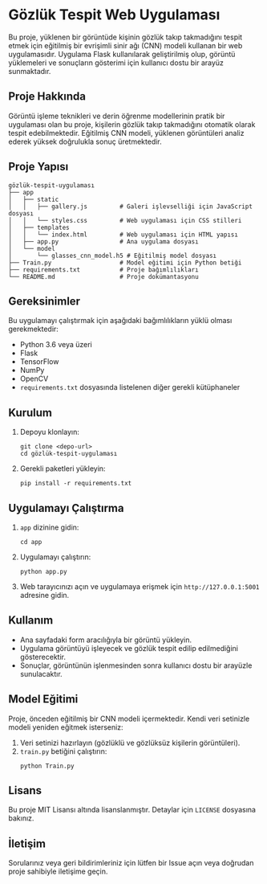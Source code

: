 # Gözlük Tespit Web Uygulaması

Bu proje, yüklenen bir görüntüde kişinin gözlük takıp takmadığını tespit etmek için eğitilmiş bir evrişimli sinir ağı (CNN) modeli kullanan bir web uygulamasıdır. Uygulama Flask kullanılarak geliştirilmiş olup, görüntü yüklemeleri ve sonuçların gösterimi için kullanıcı dostu bir arayüz sunmaktadır.

## Proje Hakkında

Görüntü işleme teknikleri ve derin öğrenme modellerinin pratik bir uygulaması olan bu proje, kişilerin gözlük takıp takmadığını otomatik olarak tespit edebilmektedir. Eğitilmiş CNN modeli, yüklenen görüntüleri analiz ederek yüksek doğrulukla sonuç üretmektedir.

## Proje Yapısı

```
gözlük-tespit-uygulaması
├── app
│   ├── static
│   │   ├── gallery.js         # Galeri işlevselliği için JavaScript dosyası
│   │   └── styles.css         # Web uygulaması için CSS stilleri
│   ├── templates
│   │   └── index.html         # Web uygulaması için HTML yapısı
│   ├── app.py                 # Ana uygulama dosyası
│   └── model
│       └── glasses_cnn_model.h5 # Eğitilmiş model dosyası
├── Train.py                   # Model eğitimi için Python betiği
├── requirements.txt           # Proje bağımlılıkları
└── README.md                  # Proje dokümantasyonu
```

## Gereksinimler

Bu uygulamayı çalıştırmak için aşağıdaki bağımlılıkların yüklü olması gerekmektedir:

- Python 3.6 veya üzeri
- Flask
- TensorFlow
- NumPy
- OpenCV
- `requirements.txt` dosyasında listelenen diğer gerekli kütüphaneler

## Kurulum

1. Depoyu klonlayın:
   ```
   git clone <depo-url>
   cd gözlük-tespit-uygulaması
   ```

2. Gerekli paketleri yükleyin:
   ```
   pip install -r requirements.txt
   ```

## Uygulamayı Çalıştırma

1. `app` dizinine gidin:
   ```
   cd app
   ```

2. Uygulamayı çalıştırın:
   ```
   python app.py
   ```

3. Web tarayıcınızı açın ve uygulamaya erişmek için `http://127.0.0.1:5001` adresine gidin.

## Kullanım

- Ana sayfadaki form aracılığıyla bir görüntü yükleyin.
- Uygulama görüntüyü işleyecek ve gözlük tespit edilip edilmediğini gösterecektir.
- Sonuçlar, görüntünün işlenmesinden sonra kullanıcı dostu bir arayüzle sunulacaktır.

## Model Eğitimi

Proje, önceden eğitilmiş bir CNN modeli içermektedir. Kendi veri setinizle modeli yeniden eğitmek isterseniz:

1. Veri setinizi hazırlayın (gözlüklü ve gözlüksüz kişilerin görüntüleri).
2. `train.py` betiğini çalıştırın:
   ```
   python Train.py
   ```
## Lisans

Bu proje MIT Lisansı altında lisanslanmıştır. Detaylar için `LICENSE` dosyasına bakınız.

## İletişim

Sorularınız veya geri bildirimleriniz için lütfen bir Issue açın veya doğrudan proje sahibiyle iletişime geçin.
